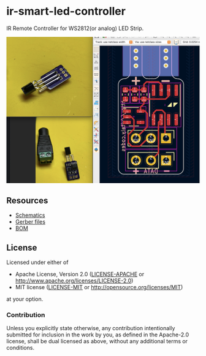 # ir-smart-led-controller

IR Remote Controller for WS2812(or analog) LED Strip.

<img width="640" src="pcb/ir-smart-led-controller.png" >

## Resources

- [Schematics](pcb/ir-smart-led-controller.pdf)
- [Gerber files](pcb/ir-smart-led-controller.zip)
- [BOM](pcb/ir-smart-led-controller.csv)


## License

Licensed under either of

- Apache License, Version 2.0 ([LICENSE-APACHE](LICENSE-APACHE) or
  http://www.apache.org/licenses/LICENSE-2.0)
- MIT license ([LICENSE-MIT](LICENSE-MIT) or http://opensource.org/licenses/MIT)

at your option.

### Contribution

Unless you explicitly state otherwise, any contribution intentionally submitted
for inclusion in the work by you, as defined in the Apache-2.0 license, shall be
dual licensed as above, without any additional terms or conditions.
